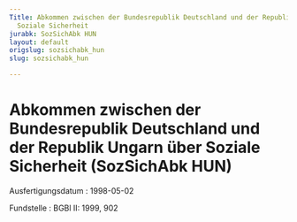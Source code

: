 ```yaml
---
Title: Abkommen zwischen der Bundesrepublik Deutschland und der Republik Ungarn über
  Soziale Sicherheit
jurabk: SozSichAbk HUN
layout: default
origslug: sozsichabk_hun
slug: sozsichabk_hun

---
```


# Abkommen zwischen der Bundesrepublik Deutschland und der Republik Ungarn über Soziale Sicherheit (SozSichAbk HUN)

Ausfertigungsdatum
:   1998-05-02

Fundstelle
:   BGBl II: 1999, 902

